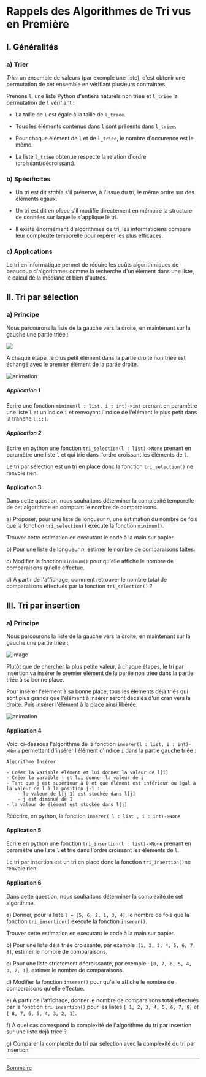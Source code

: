 # Rappels des Algorithmes de Tri vus en  Première

## I. Généralités

### a) Trier

*Trier* un ensemble de valeurs (par exemple une liste), c'est obtenir une permutation de cet ensemble en vérifiant plusieurs contraintes.

Prenons `l`, une liste Python d'entiers naturels non triée et `l_triee` la permutation de `l` vérifiant :

- La taille de `l` est égale à la taille de `l_triee`.

- Tous les éléments contenus dans `l` sont présents dans `l_triee`.

- Pour chaque élément de `l` et de `l_triee`, le nombre d'occurence est le même.

- La liste `l_triee` obtenue respecte la relation d'ordre (croissant/décroissant).

### b) Spécificités

- Un tri est dit *stable* s'il préserve, à l'issue du tri, le même ordre sur des éléments égaux.

- Un tri est dit *en place* s'il modifie directement en mémoire la structure de données sur laquelle s'applique le tri.

- Il existe énormément d'algorithmes de tri, les informaticiens compare leur complexité temporelle pour repérer les plus efficaces.

### c) Applications

Le tri en informatique permet de réduire les coûts algorithmiques de beaucoup d'algorithmes comme la recherche d'un élément dans une liste, le calcul de la médiane et bien d'autres.

## II. Tri par sélection

### a) Principe

Nous parcourons la liste de la gauche vers la droite, en maintenant sur la gauche une partie triée :

![](./img/schema_tri.png)

A chaque étape, le plus petit élément dans la partie droite non triée est échangé avec le premier élément de la partie droite.

![animation](./img/animation_tri_selection.gif)

##### Application 1

Ecrire une fonction ``minimum(l : list, i : int)->int`` prenant en paramètre une liste ``l`` et un indice ``i`` et renvoyant l'indice de l'élément le plus petit dans la tranche `l[i:]`.

##### Application 2

Ecrire en python une fonction ``tri_selection(l : list)->None`` prenant en paramètre une liste ``l`` et qui trie dans l'ordre croissant les éléments de ``l``.

Le tri par sélection est un tri en place donc la fonction ``tri_selection()`` ne renvoie rien.

#### Application 3

Dans cette question, nous souhaitons déterminer la complexité temporelle de cet algorithme en comptant le nombre de comparaisons.

a) Proposer, pour une liste de longueur $n$, une estimation du nombre de fois que la fonction ``tri_selection()`` exécute la fonction ``minimum()``.

Trouver cette estimation en executant le code à la main sur papier.

b) Pour une liste de longueur $n$, estimer le nombre de comparaisons faites.

c) Modifier la fonction ``minimum()`` pour qu'elle affiche le nombre de comparaisons qu'elle effectue.

d) A partir de l'affichage, comment retrouver le nombre total de comparaisons effectués par la fonction ``tri_selection()`` ?

## III. Tri par insertion

### a) Principe

Nous parcourons la liste de la gauche vers la droite, en maintenant sur la gauche une partie triée :

![image](./img/schema_tri.png)

Plutôt que de chercher la plus petite valeur, à chaque étapes, le tri par insertion va insérer le premier élément de la partie non triée dans la partie triée à sa bonne place.

Pour insérer l'élément à sa bonne place, tous les éléments déjà triés qui sont plus grands que l'élément à insérer seront décalés d'un cran vers la droite. Puis insérer l'élément à la place ainsi libérée.

![animation](./img/animation_tri_insertion.gif)

#### Application 4

Voici ci-dessous l'algorithme de la fonction ``inserer(l : list, i : int)->None`` permettant d'insérer l'élément d'indice ``i`` dans la partie gauche triée :

```
Algorithme Insérer

- Créer la variable élément et lui donner la valeur de l[i]
- Créer la varaible j et lui donner la valeur de i
- Tant que j est supérieur à 0 et que élément est inférieur ou égal à la valeur de l à la position j-1 :
    - la valeur de l[j-1] est stockée dans l[j]
    - j est diminué de 1
- la valeur de élément est stockée dans l[j]
```

Réécrire, en python, la fonction ``inserer( l : list , i : int)->None`` 

#### Application 5

Ecrire en python une fonction ``tri_insertion(l : list)->None`` prenant en paramètre une liste ``l`` et trie dans l'ordre croissant les éléments de ``l``.

Le tri par insertion est un tri en place donc la fonction ``tri_insertion()``ne renvoie rien.

#### Application 6

Dans cette question, nous souhaitons déterminer la complexité de cet algortihme.

a) Donner, pour la liste `l = [5, 6, 2, 1, 3, 4]`, le nombre de fois que la fonction ``tri_insertion()`` execute la fonction `inserer()`. 

Trouver cette estimation en executant le code à la main sur papier.

b) Pour une liste déjà triée croissante, par exemple :``[1, 2, 3, 4, 5, 6, 7, 8]``, estimer le nombre de comparaisons.

c) Pour une liste strictement décroissante, par exemple : ``[8, 7, 6, 5, 4, 3, 2, 1]``, estimer le nombre de comparaisons.

d) Modifier la fonction `inserer()` pour qu'elle affiche le nombre de comparaisons qu'elle effectue.

e) A partir de l'affichage, donner le nombre de comparaisons total effectués par la fonction ``tri_insertion()`` pour les listes `[ 1, 2, 3, 4, 5, 6, 7, 8]` et `[ 8, 7, 6, 5, 4, 3, 2, 1]`.

f) A quel cas correspond la complexité de l'algorithme du tri par insertion sur une liste déjà triée ?

g) Comparer la complexité du tri par sélection avec la complexité du tri par insertion.

__________________

[Sommaire](./../README.md)
